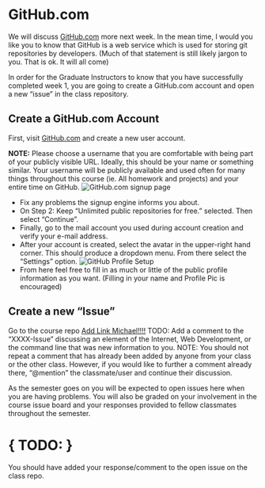 # GitHub.com
We will discuss [GitHub.com](github.com) more next week. In the mean time, I would you like you to know that GitHub is a web service which is used for storing git repositories by developers. (Much of that statement is still likely jargon to you. That is ok. It will all come)

In order for the Graduate Instructors to know that you have successfully completed week 1, you are going to create a GitHub.com account and open a new “issue” in the class repository.

## Create a GitHub.com Account

First, visit [GitHub.com](https://github.com/) and create a new user account.

**NOTE:** Please choose a username that you are comfortable with being part of your publicly visible URL. Ideally, this should be your name or something similar. Your username will be publicly available and used often for many things throughout this course (ie. All homework and projects) and your entire time on GitHub.
![GitHub.com signup page](imgs/gh_signup.jpg)

- Fix any problems the signup engine informs you about.
- On Step 2: Keep “Unlimited public repositories for free.” selected. Then select “Continue”.
- Finally, go to the mail account you used during account creation and verify your e-mail address.
- After your account is created, select the avatar in the upper-right hand corner. This should produce a dropdown menu. From there select the “Settings” option.
![GitHub Profile Setup](imgs/gh_setup1.jpg)
- From here feel free to fill in as much or little of the public profile information as you want. (Filling in your name and Profile Pic is encouraged)

## Create a new “Issue”
Go to the course repo [Add Link Michael!!!!]()
TODO: Add a comment to the “XXXX-Issue” discussing an element of the Internet, Web Development, or the command line that was new information to you. 
NOTE: You should not repeat a comment that has already been added by anyone from your class or the other class. However, if you would like to further a comment already there, “@mention” the classmate/user and continue their discussion.

As the semester goes on you will be expected to open issues here when you are having problems. You will also be graded on your involvement in the course issue board and your responses provided to fellow classmates throughout the semester. 

# { TODO: }
You should have added your response/comment to the open issue on the class repo. 